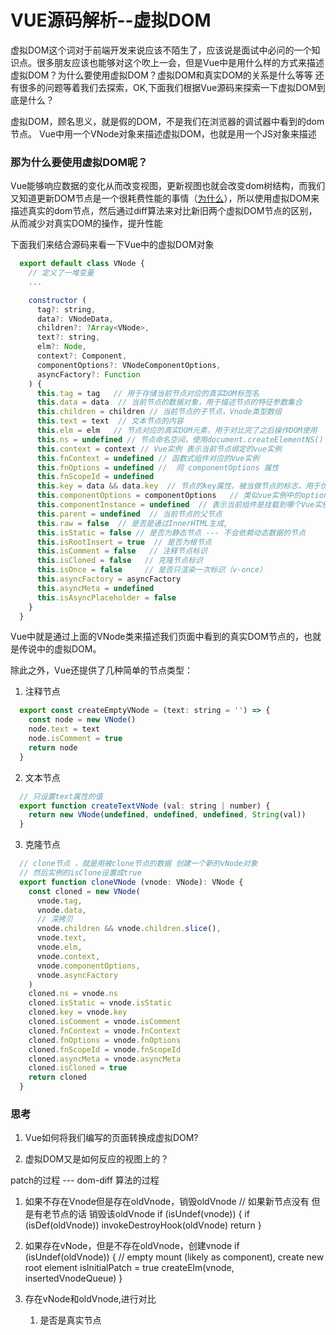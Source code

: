 # VUE源码解析--虚拟DOM
  虚拟DOM这个词对于前端开发来说应该不陌生了，应该说是面试中必问的一个知识点。很多朋友应该也能够对这个吹上一会，但是Vue中是用什么样的方式来描述虚拟DOM？为什么要使用虚拟DOM？虚拟DOM和真实DOM的关系是什么等等 还有很多的问题等着我们去探索，OK,下面我们根据Vue源码来探索一下虚拟DOM到底是什么？

  虚拟DOM，顾名思义，就是假的DOM，不是我们在浏览器的调试器中看到的dom节点。
  Vue中用一个VNode对象来描述虚拟DOM，也就是用一个JS对象来描述



  ### 那为什么要使用虚拟DOM呢？

  Vue能够响应数据的变化从而改变视图，更新视图也就会改变dom树结构，而我们又知道更新DOM节点是一个很耗费性能的事情（[为什么](https://www.cnblogs.com/padding1015/p/11405788.html)），所以使用虚拟DOM来描述真实的dom节点，然后通过diff算法来对比新旧两个虚拟DOM节点的区别，从而减少对真实DOM的操作，提升性能
  
  下面我们来结合源码来看一下Vue中的虚拟DOM对象

  ``` javascript
    export default class VNode {
      // 定义了一堆变量
      ...

      constructor (
        tag?: string,
        data?: VNodeData,
        children?: ?Array<VNode>,
        text?: string,
        elm?: Node,
        context?: Component,
        componentOptions?: VNodeComponentOptions,
        asyncFactory?: Function
      ) {
        this.tag = tag   // 用于存储当前节点对应的真实DOM标签名
        this.data = data  // 当前节点的数据对象，用于描述节点的特征参数集合
        this.children = children // 当前节点的子节点，Vnode类型数组
        this.text = text  // 文本节点的内容
        this.elm = elm   // 节点对应的真实DOM元素，用于对比完了之后操作DOM使用
        this.ns = undefined // 节点命名空间，使用document.createElementNS()
        this.context = context // Vue实例 表示当前节点绑定的vue实例
        this.fnContext = undefined // 函数式组件对应的Vue实例
        this.fnOptions = undefined //  同 componentOptions 属性
        this.fnScopeId = undefined
        this.key = data && data.key  // 节点的key属性，被当做节点的标志，用于优化
        this.componentOptions = componentOptions   // 类似vue实例中的option参数 ---用于组件节点中 存储 组件的props、data  methods属性等等
        this.componentInstance = undefined  // 表示当前组件是挂载到哪个Vue实例下面的
        this.parent = undefined  // 当前节点的父节点
        this.raw = false  // 是否是通过InnerHTML生成,
        this.isStatic = false // 是否为静态节点 --- 不会依赖动态数据的节点
        this.isRootInsert = true  // 是否为根节点
        this.isComment = false   // 注释节点标识
        this.isCloned = false   // 克隆节点标识
        this.isOnce = false     // 是否只渲染一次标识（v-once）
        this.asyncFactory = asyncFactory
        this.asyncMeta = undefined
        this.isAsyncPlaceholder = false
      }
    }

  ```
  Vue中就是通过上面的VNode类来描述我们页面中看到的真实DOM节点的，也就是传说中的虚拟DOM。

  除此之外，Vue还提供了几种简单的节点类型：
  1. 注释节点
  ``` javascript 
    export const createEmptyVNode = (text: string = '') => {
      const node = new VNode()
      node.text = text
      node.isComment = true
      return node
    }
  ```
  2. 文本节点
  ``` javascript 
    // 只设置text属性的值
    export function createTextVNode (val: string | number) {
      return new VNode(undefined, undefined, undefined, String(val))
    }
  ```
  3. 克隆节点
  ``` javascript 
    // clone节点 ，就是用被clone节点的数据 创建一个新的vNode对象
    // 然后实例的isClone设置成true
    export function cloneVNode (vnode: VNode): VNode {
      const cloned = new VNode(
        vnode.tag,
        vnode.data,
        // 深拷贝
        vnode.children && vnode.children.slice(),
        vnode.text,
        vnode.elm,
        vnode.context,
        vnode.componentOptions,
        vnode.asyncFactory
      )
      cloned.ns = vnode.ns
      cloned.isStatic = vnode.isStatic
      cloned.key = vnode.key
      cloned.isComment = vnode.isComment
      cloned.fnContext = vnode.fnContext
      cloned.fnOptions = vnode.fnOptions
      cloned.fnScopeId = vnode.fnScopeId
      cloned.asyncMeta = vnode.asyncMeta
      cloned.isCloned = true
      return cloned
    }

  ```
  ### 思考

  1. Vue如何将我们编写的页面转换成虚拟DOM?

  2. 虚拟DOM又是如何反应的视图上的？
  
  
  patch的过程 --- dom-diff 算法的过程

  1. 如果不存在Vnode但是存在oldVnode，销毁oldVnode
    // 如果新节点没有 但是有老节点的话 销毁该oldVnode
    if (isUndef(vnode)) {
      if (isDef(oldVnode)) invokeDestroyHook(oldVnode)
      return
    }
  2. 如果存在vNode，但是不存在oldVnode，创建vnode
    if (isUndef(oldVnode)) {
      // empty mount (likely as component), create new root element
      isInitialPatch = true
      createElm(vnode, insertedVnodeQueue)
    }
  3. 存在vNode和oldVnode,进行对比

     1. 是否是真实节点 

